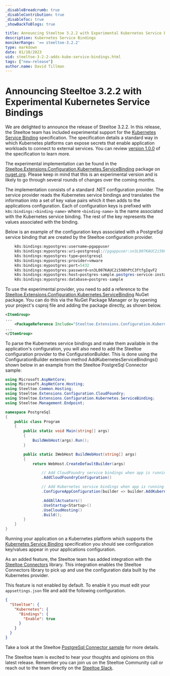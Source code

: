 ```yaml
---
_disableBreadcrumb: true
_disableContribution: true
_disableToc: true
_showBackToBlogs: true

title: Announcing Steeltoe 3.2.2 with Experimental Kubernetes Service Bindings
description: Kubernetes Service Bindings
monikerRange: '== steeltoe-3.2.2'
type: markdown
date: 01/10/2023
uid: steeltoe-3-2-2-adds-kube-service-bindings.html
tags: ["new-release"]
author.name: David Tillman
---
```


# Announcing Steeltoe 3.2.2 with Experimental Kubernetes Service Bindings

We are delighted to announce the release of Steeltoe 3.2.2. In this release, the Steeltoe team has included experimental support for the [Kubernetes Service Binding](https://github.com/servicebinding/spec) specification.
The specification details a standard way in which Kubernetes platforms can expose secrets that enable application workloads to connect to external services.
You can review [version 1.0.0](https://servicebinding.io/spec/core/1.0.0/) of the specification to learn more.

The experimental implementation can be found in the [Steeltoe.Extensions.Configuration.Kubernetes.ServiceBinding](https://www.nuget.org/packages/Steeltoe.Extensions.Configuration.Kubernetes.ServiceBinding) package on [nuget.org](https://www.nuget.org/).
Please keep in mind that this is an experimental version and is likely to go through several rounds of changes over the coming months.

The implementation consists of a standard .NET configuration provider.  The service provider reads the Kubernetes service bindings and translates the information into a set of key value pairs which it then adds to the applications configuration.
Each of configuration keys is prefixed with `k8s:bindings:<binding-name>` where `<binding-name>` is the name associated with the Kubernetes service binding. The rest of the key represents the values associated with the binding.

Below is an example of the configuration keys associated with a PostgreSql service binding that are created by the Steeltoe configuration provider.

```csharp
    k8s:bindings:mypostgres:username=pgappuser
    k8s:bindings:mypostgres:uri=postgresql://pgappuser:sn3L007KAUC2i598hPtC3ftfgIqvF2@postgres-sample.postgres-service-instances:5432/postgres-sample
    k8s:bindings:mypostgres:type=postgresql
    k8s:bindings:mypostgres:provider=vmware
    k8s:bindings:mypostgres:port=5432
    k8s:bindings:mypostgres:password=sn3L007KAUC2i598hPtC3ftfgIqvF2
    k8s:bindings:mypostgres:host=postgres-sample.postgres-service-instances
    k8s:bindings:mypostgres:database=postgres-sample

```

To use the experimental provider, you need to add a reference to the [Steeltoe.Extensions.Configuration.Kubernetes.ServiceBinding](https://www.nuget.org/packages/Steeltoe.Extensions.Configuration.Kubernetes.ServiceBinding) NuGet package.
You can do this via the NuGet Package Manager or by opening your project's csproj file and adding the package directly, as shown below.
```xml
<ItemGroup>
...
    <PackageReference Include="Steeltoe.Extensions.Configuration.Kubernetes.ServiceBinding" Version="3.2.2" />
...
</ItemGroup>
```

To parse the Kubernetes service bindings and make them available in the application's configuration, you will also need to add the Steeltoe configuration provider to the ConfigurationBuilder.
This is done using the ConfigurationBuilder extension method AddKubernetesServiceBindings() shown below in an example from the Steeltoe PostgreSql Connector sample:

```csharp
using Microsoft.AspNetCore;
using Microsoft.AspNetCore.Hosting;
using Steeltoe.Common.Hosting;
using Steeltoe.Extensions.Configuration.CloudFoundry;
using Steeltoe.Extensions.Configuration.Kubernetes.ServiceBinding;
using Steeltoe.Management.Endpoint;

namespace PostgreSql
{
    public class Program
    {
        public static void Main(string[] args)
        {
            BuildWebHost(args).Run();
        }

        public static IWebHost BuildWebHost(string[] args)
        {
            return WebHost.CreateDefaultBuilder(args)

                // Add CloudFoundry service bindings when app is running on CloudFoundry
                .AddCloudFoundryConfiguration()

                // Add Kubernetes service bindings when app is running on Kubernetes
                .ConfigureAppConfiguration(builder => builder.AddKubernetesServiceBindings())

                .AddAllActuators()
                .UseStartup<Startup>()
                .UseCloudHosting()
                .Build();
        }
    }
}

```

Running your application on a Kubernetes platform which supports the [Kubernetes Service Binding](https://github.com/servicebinding/spec) specification you should see configuration key/values appear in your applications configuration.

As an added feature, the Steeltoe team has added integration with the [Steeltoe Connectors](https://github.com/SteeltoeOSS/Steeltoe/tree/release/3.2/src/Connectors) library. This integration enables the Steeltoe Connectors library to pick up and use the configuration data built by the Kubernetes provider.

 This feature is not enabled by default. To enable it you must edit your `appsettings.json` file and add the following configuration.

```json
{
  "Steeltoe": {
    "Kubernetes": {
      "Bindings": {
        "Enable": true
      }
    }
  }
}
```

Take a look at the Steeltoe [PostgreSql Connector sample](https://github.com/SteeltoeOSS/Samples/tree/3.x/Connectors/src/PostgreSql) for more details.

The Steeltoe team is excited to hear your thoughts and opinions on this latest release. Remember you can join us on the Steeltoe Community call or reach out to the team directly on the [Steeltoe Slack](https://steeltoeteam.slack.com//).

